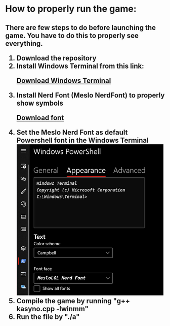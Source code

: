  <h1>How to properly run the game: </h1>
 
 <h2>There are few steps to do before launching the game. You have to do this to properly see everything.
    <ol>
        <li>Download the repository</li>
        <li>Install Windows Terminal from this link: </li>
        <p><a href = "https://docs.microsoft.com/en-us/windows/terminal/install"> Download Windows Terminal</a></p>
        <li>Install Nerd Font (Meslo NerdFont) to properly show symbols</li>
        <p><a href  = "https://www.nerdfonts.com/font-downloads">Download font</a></p>
        <li>Set the Meslo Nerd Font as default Powershell font in the Windows Terminal</li>
        <img src ="NerdFontScreen.png">
        <li>Compile the game by running "g++ kasyno.cpp -lwinmm"
        <li>Run the file by "./a"</li>
    </ol>
